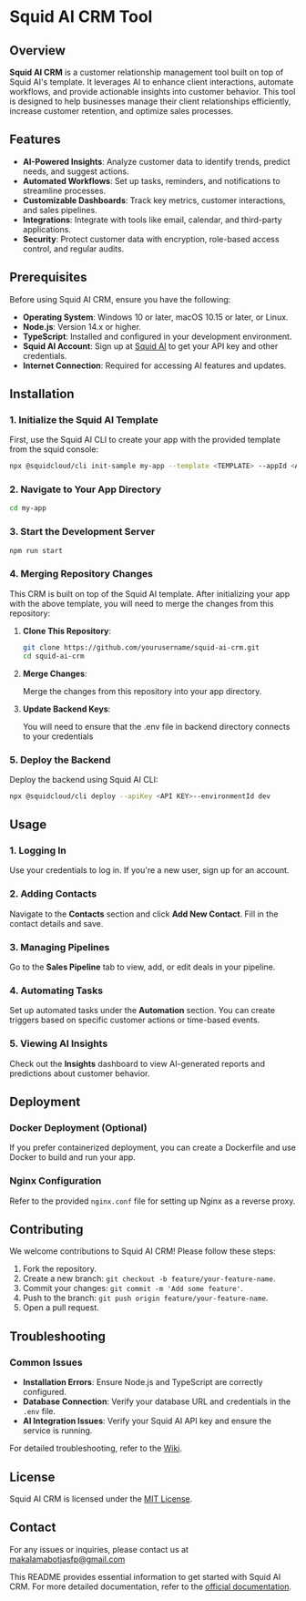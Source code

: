 # Squid AI CRM Tool

## Overview

**Squid AI CRM** is a customer relationship management tool built on top of Squid AI's template. It leverages AI to enhance client interactions, automate workflows, and provide actionable insights into customer behavior. This tool is designed to help businesses manage their client relationships efficiently, increase customer retention, and optimize sales processes.

## Features

- **AI-Powered Insights**: Analyze customer data to identify trends, predict needs, and suggest actions.
- **Automated Workflows**: Set up tasks, reminders, and notifications to streamline processes.
- **Customizable Dashboards**: Track key metrics, customer interactions, and sales pipelines.
- **Integrations**: Integrate with tools like email, calendar, and third-party applications.
- **Security**: Protect customer data with encryption, role-based access control, and regular audits.

## Prerequisites

Before using Squid AI CRM, ensure you have the following:

- **Operating System**: Windows 10 or later, macOS 10.15 or later, or Linux.
- **Node.js**: Version 14.x or higher.
- **TypeScript**: Installed and configured in your development environment.
- **Squid AI Account**: Sign up at [Squid AI](https://squidai.com) to get your API key and other credentials.
- **Internet Connection**: Required for accessing AI features and updates.

## Installation

### 1. Initialize the Squid AI Template

First, use the Squid AI CLI to create your app with the provided template from the squid console:

```bash
npx @squidcloud/cli init-sample my-app --template <TEMPLATE> --appId <APP ID> --apiKey <API KEY> --environmentId dev --squidDeveloperId <SquidDevId> --region us-east-1.aws
```

### 2. Navigate to Your App Directory

```bash
cd my-app
```

### 3. Start the Development Server

```bash
npm run start
```

### 4. Merging Repository Changes

This CRM is built on top of the Squid AI template. After initializing your app with the above template, you will need to merge the changes from this repository:

1. **Clone This Repository**:

   ```bash
   git clone https://github.com/yourusername/squid-ai-crm.git
   cd squid-ai-crm
   ```

2. **Merge Changes**:

   Merge the changes from this repository into your app directory.

3. **Update Backend Keys**:

   You will need to ensure that the .env file in backend directory connects to your credentials

### 5. Deploy the Backend

Deploy the backend using Squid AI CLI:

```bash
npx @squidcloud/cli deploy --apiKey <API KEY>--environmentId dev
```

## Usage

### 1. Logging In

Use your credentials to log in. If you're a new user, sign up for an account.

### 2. Adding Contacts

Navigate to the **Contacts** section and click **Add New Contact**. Fill in the contact details and save.

### 3. Managing Pipelines

Go to the **Sales Pipeline** tab to view, add, or edit deals in your pipeline.

### 4. Automating Tasks

Set up automated tasks under the **Automation** section. You can create triggers based on specific customer actions or time-based events.

### 5. Viewing AI Insights

Check out the **Insights** dashboard to view AI-generated reports and predictions about customer behavior.

## Deployment

### Docker Deployment (Optional)

If you prefer containerized deployment, you can create a Dockerfile and use Docker to build and run your app.

### Nginx Configuration

Refer to the provided `nginx.conf` file for setting up Nginx as a reverse proxy.

## Contributing

We welcome contributions to Squid AI CRM! Please follow these steps:

1. Fork the repository.
2. Create a new branch: `git checkout -b feature/your-feature-name`.
3. Commit your changes: `git commit -m 'Add some feature'`.
4. Push to the branch: `git push origin feature/your-feature-name`.
5. Open a pull request.

## Troubleshooting

### Common Issues

- **Installation Errors**: Ensure Node.js and TypeScript are correctly configured.
- **Database Connection**: Verify your database URL and credentials in the `.env` file.
- **AI Integration Issues**: Verify your Squid AI API key and ensure the service is running.

For detailed troubleshooting, refer to the [Wiki](https://github.com/yourusername/squid-ai-crm/wiki).

## License

Squid AI CRM is licensed under the [MIT License](LICENSE).

## Contact

For any issues or inquiries, please contact us at makalamabotjasfp@gmail.com

This README provides essential information to get started with Squid AI CRM. For more detailed documentation, refer to the [official documentation](https://docs.squid.cloud/docs/getting-started/dive-in/).
